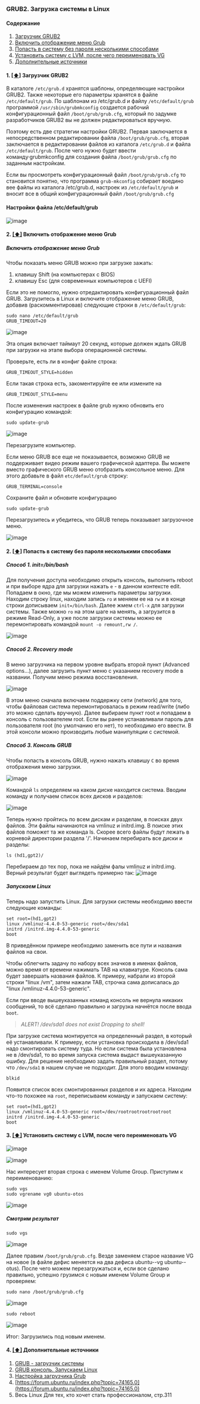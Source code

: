 ### GRUB2. Загрузка системы в Linux

#### <a name='toc'>Содержание</a>

1. [Загрузчик GRUB2](#grub2)
2. [Включить отображение меню Grub](#entrymenugrub)
3. [Попасть в систему без пароля несколькими способами](#&&&&&&&&&&&&&)
4. [Установить систему с LVM, после чего переименовать VG](#&&&&&&&&&&)
5. [Дополнительные источники](#recommended_sources)

#### 1. [[⬆]](#toc) <a name='grub2'>Загрузчик GRUB2</a>

В каталоге `/etc/grub.d` хранятся шаблоны, определяющие настройки GRUB2. Также некоторые его параметры хранятся в файле `/etc/default/grub`. По шаблонам из /etc/grub.d и файлу `/etc/default/grub` программой `/usr/sbin/grubmkconfig` создается рабочий конфигурационный файл `/boot/grub/grub.cfg`, который по задумке разработчиков GRUВ2 вы не должен редактироваться вручную. 

Поэтому есть две стратегии настройки GRUB2. Первая заключается в непосредственном редактировании файла `/boot/grub/grub.cfg`,  вторая заключается в редактировании файлов из каталога `/etc/grub.d` и файла `/etc/default/grub`. После чего нужно будет ввести кoмaндy·grubmkconfig для создания файла `/boot/grub/grub.cfg` по заданным настройкам. 

Если вы просмотреть конфигурационный файл `/boot/grub/grub.cfg` то становится понятно, что программа `grub-mkconfig` собирает воедино вее файлы из каталога /etc/grub.d, настроек из `/etc/default/grub` и вносит все в общий конфигурационный файл `/boot/grub/grub.cfg`

#### Настройки файла /etc/default/grub
 
![image](https://github.com/user-attachments/assets/49a1d4dd-ddeb-47a9-a030-4227edd79764)


#### 2. [[⬆]](#toc) <a name='entrymenugrub'>Включить отображение меню Grub</a>

#####  Включить отображение меню Grub
Чтобы показать меню GRUB можно при загрузке зажать:

1. клавишу Shift (на компьютерах с BIOS)
2. клавишу Esc (для современных компьютеров с UEFI)

Если это не помогло, нужно отредактировать конфигурационный файл GRUB. Загрузитесь в Linux и включите отображение меню GRUB, добавив (раскомментировав) следующие строки в `/etc/default/grub`:
```
sudo nano /etc/default/grub
GRUB_TIMEOUT=20
```
![image](https://github.com/user-attachments/assets/f1cfc73a-84a9-4e7b-bbc1-fc762660a1a2)

Эта опция включает таймаут 20 секунд, которые должен ждать GRUB при загрузки на этапе выбора операционной системы.

Проверьте, есть ли в конфиг файле строка:
```
GRUB_TIMEOUT_STYLE=hidden
```

Если такая строка есть, закоментируйте ее или измените на
```
GRUB_TIMEOUT_STYLE=menu
```
После изменения настроек в файле grub нужно обновить его конфигурацию командой:
```
sudo update-grub
```
![image](https://github.com/user-attachments/assets/eb5225fd-4b8e-427d-89ce-5b329cd73f59)

Перезагрузите компьютер.

Если меню GRUB все еще не показывается, возможно GRUB не поддерживает видео режим вашего графической адаптера. Вы можете вместо графического GRUB меню отобразить консольное меню. Для этого добавьте в файл `etc/default/grub` строку:
```
GRUB_TERMINAL=console
```

Сохраните файл и обновите конфигурацию
```
sudo update-grub
```
Перезагрузитесь и убедитесь, что GRUB теперь показывает загрузочное меню.  

![image](https://github.com/user-attachments/assets/ae603526-9bbe-44c9-8394-4ccc384a38d7)



#### 2. [[⬆]](#toc) <a name='availability'>Попасть в систему без пароля несколькими способами</a>

#####  Способ 1. init=/bin/bash
Для получения доступа необходимо открыть консоль, выполнить reboot и при выборе ядра для загрузки нажать `e` - в данном контексте edit. Попадаем в окно, где мы можем изменить параметры загрузки. Находим строку linux, находим запись `ro` и меняем ее на `rw` и в конце строки дописываем `init=/bin/bash`. Далее жмем `сtrl-x` для загрузки системы. Также можно `ro` на этом шаге на менять, а загрузится в режиме Read-Only, а уже после загрузки системы можно ее перемонтировать командой `mount -o remount,rw /`.  

![image](https://github.com/user-attachments/assets/0574e83c-526c-4cef-aaa2-4640f9d699fa)


#####  Способ 2. Recovery mode
В меню загрузчика на первом уровне выбрать второй пункт (Advanced options…), далее загрузить пункт меню с указанием recovery mode в названии.  Получим меню режима восстановления.

![image](https://github.com/user-attachments/assets/1eedee3c-86aa-47cf-ac5a-77b820f6f0a3)

В этом меню сначала включаем поддержку сети (network) для того, чтобы файловая система перемонтировалась в режим read/write (либо это можно сделать вручную). Далее выбираем пункт root и попадаем в консоль с пользователем root. Если вы ранее устанавливали пароль для пользователя root (по умолчанию его нет), то необходимо его ввести.  В этой консоли можно производить любые манипуляции с системой.

#####  Способ 3. Консоль GRUB
Чтобы попасть в консоль GRUB, нужно нажать клавишу `C` во время отображения меню загрузки.

![image](https://github.com/user-attachments/assets/2338bab3-e4fe-4545-b5c4-9ceb4724f036)

Командой `ls` определяем на каком диске находится система. Вводим команду и получаем список всех дисков и разделов:

![image](https://github.com/user-attachments/assets/7320cb9b-f44d-449d-9307-7f8217a89f24)

Теперь нужно пройтись по всем дискам и разделам, в поисках двух файлов. Эти файлы начинаются на vmlinuz и initrd.img. В поиске этих файлов поможет та же команда ls. Скорее всего файлы будут лежать в корневой директории раздела '/'. Начинаем перебирать все диски и разделы:
```
ls (hd1,gpt2)/
```
Перебираем до тех пор, пока не найдём фалы vmlinuz и initrd.img. Верный результат будет выглядеть примерно так:
![image](https://github.com/user-attachments/assets/5d6c0dad-aba4-4b56-80e9-8cdf51d528d6)


##### Запускаем Linux

Теперь надо запустить Linux. Для загрузки системы необходимо ввести следующие команды:
```
set root=(hd1,gpt2)
linux /vmlinuz-4.4.0-53-generic root=/dev/sda1
initrd /initrd.img-4.4.0-53-generic
boot
```
В приведённом примере необходимо заменить все пути и названия файлов на свои.

Чтобы облегчить задачу по набору всех значков в именах файлов, можно время от времени нажимать TAB на клавиатуре. Консоль сама будет завершать названия файлов. К примеру, набрали из второй строки "linux /vm", затем нажали TAB, строчка сама дописалась до "linux /vmlinuz-4.4.0-53-generic".

Если при вводе вышеуказанных команд консоль не вернула никаких сообщений, то всё сделано правильно и загрузка начнётся после ввода `boot`.

> *ALERT! /dev/sda1 does not exist Dropping to shell!*

При загрузке система монтируется на определенный раздел, в который её устанавливали. К примеру, если установка происходила в /dev/sda1 надо смонтировать систему туда. Но если система была установлена не в /dev/sda1, то во время запуска система выдаст вышеуказанную ошибку. Для решение необходимо задать правильный раздел, потому что `/dev/sda1` в нашем случае не подходит. Для этого вводим команду:
```
blkid
```
Появится список всех смонтированных разделов и их адреса. Находим что-то похожее на `root`, переписываем команду и запускаем систему:
```
set root=(hd1,gpt2)
linux /vmlinuz-4.4.0-53-generic root=/dev/rootrootrootrootroot
initrd /initrd.img-4.4.0-53-generic
boot
```


#### 3. [[⬆]](#toc) <a name='availability'>Установить систему с LVM, после чего переименовать VG</a>

![image](https://github.com/user-attachments/assets/30e4b43d-32cd-4be0-95ed-362d05dc80c9)

![image](https://github.com/user-attachments/assets/c43116a6-b889-4c49-b0b1-408a8960e9dc)

Нас интересует вторая строка с именем Volume Group. Приступим к переименованию: 
```
sudo vgs
sudo vgrename vg0 ubuntu-otos
```

![image](https://github.com/user-attachments/assets/9519a309-80a2-40c2-9b69-4c18a7faaadf)


##### Смотрим результат

```
sudo vgs
```

![image](https://github.com/user-attachments/assets/d662325a-9bda-4197-a35d-a5d1283eb26d)


Далее правим `/boot/grub/grub.cfg`. Везде заменяем старое название VG на новое (в файле дефис меняется на два дефиса ubuntu--vg ubuntu--otus).
После чего можем перезагружаться и, если все сделано правильно, успешно грузимся с новым именем Volume Group и проверяем:

```
sudo nano /boot/grub/grub.cfg
```
![image](https://github.com/user-attachments/assets/90a9eed0-15cd-4069-b395-dd882179cf51)

```
sudo reboot
```
![image](https://github.com/user-attachments/assets/26e276ae-fbb8-4d0e-bc20-091fc06151ca)

Итог: Загрузились под новым именем.




#### 4. [[⬆]](#toc) <a name='recommended_sources'>Дополнительные источники</a>

1. [GRUB - загрузчик системы](https://help.ubuntu.ru/wiki/grub)
2. [GRUB консоль. Запускаем Linux](https://www.alexgur.ru/articles/2275/)
3. [Настройка загрузчика Grub](https://losst.pro/nastrojka-zagruzchika-grub)
4. [https://forum.ubuntu.ru/index.php?topic=74165.0](https://forum.ubuntu.ru/index.php?topic=74165.0) 
5. Весь Linux Для тех, кто хочет стать профессионалом, стр.311
